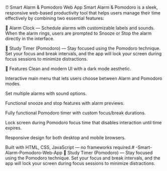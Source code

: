 ⏰ Smart Alarm & Pomodoro Web App
Smart Alarm & Pomodoro is a sleek, responsive web-based productivity tool that helps users manage their time effectively by combining two essential features:

🔔 Alarm Clock — Schedule alarms with customizable labels and sounds. When the alarm rings, users are prompted to Snooze or Stop the alarm directly in the interface.

🍅 Study Timer (Pomodoro) — Stay focused using the Pomodoro technique. Set your focus and break intervals, and the app will lock your screen during focus sessions to minimize distractions.

🔧 Features
Clean and modern UI with a dark mode aesthetic.

Interactive main menu that lets users choose between Alarm and Pomodoro modes.

Set multiple alarms with sound options.

Functional snooze and stop features with alarm previews.

Fully functional Pomodoro timer with custom focus/break durations.

Lock screen during Pomodoro focus time that disables interaction until time expires.

Responsive design for both desktop and mobile browsers.

Built with HTML, CSS, JavaScript — no frameworks required.# -Smart-Alarm-Pomodoro-Web-App
🍅 Study Timer (Pomodoro) — Stay focused using the Pomodoro technique. Set your focus and break intervals, and the app will lock your screen during focus sessions to minimize distractions.

